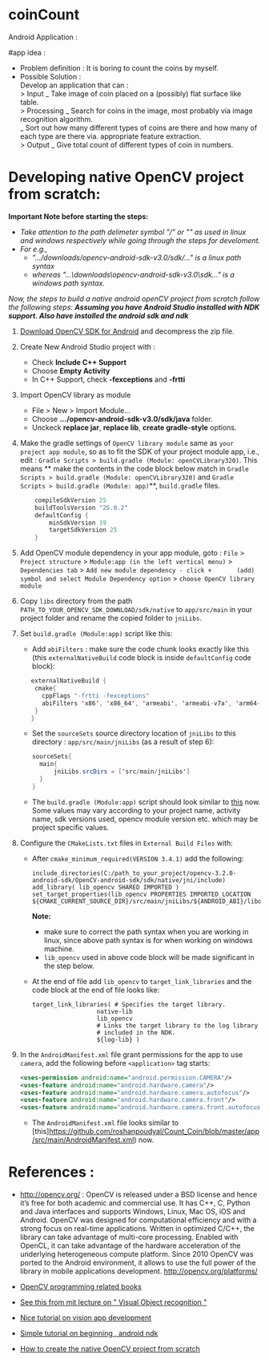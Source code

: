 # coinCount
Android Application :

#app idea : 
  * Problem definition : It is boring to count the coins by myself.
  * Possible Solution : <br> 
        Develop an application that can : <br>
          > Input _ Take image of coin placed on a (possibly) flat surface like table. <br>
          > Processing _ Search for coins in the image, most probably via image recognition algorithm. <br>
                       _ Sort out how many different types of coins are there and how many of each type are there via. appropriate feature
                          extraction. <br>
          > Output _ Give total count of different types of coin in numbers.
          
          
# Developing native OpenCV project from scratch:
   **Important Note before starting the steps:**
  - _Take attention to the path delimeter symbol "/" or "\" as used in linux and windows respectively while going through the steps for develoment._
  - _For e.g.,_
    - _".../downloads/opencv-android-sdk-v3.0/sdk/..." is a linux path syntax_
    - _whereas "...\downloads\opencv-android-sdk-v3.0\sdk\..." is a windows path syntax._

_Now, the steps to build a native android openCV project from scratch follow the following steps: **Assuming you have Android Studio installed with NDK support. Also have installed the android sdk and ndk**_

1. [Download OpenCV SDK for Android](https://sourceforge.net/projects/opencvlibrary/files/opencv-android/3.2.0/opencv-3.2.0-android-sdk.zip/download) and decompress the zip file.

2. Create New Android Studio project with :
    * Check **Include C++ Support**
    * Choose **Empty Activity**
    * In C++ Support, check **-fexceptions** and **-frtti**

3. Import OpenCV library as module
   * File > New > Import Module...
   * Choose **.../opencv-android-sdk-v3.0/sdk/java** folder.
   * Unckeck **replace jar**, **replace lib**, **create gradle-style** options.
   
4. Make the gradle settings of `OpenCV library module` same as `your project app module`, so as to fit the SDK of your project module app, i.e., edit : `Gradle Scripts > build.gradle (Module: openCVLibrary320)`. This means ** make the contents in the code block below match in `Gradle Scripts > build.gradle (Module: openCVLibrary320)` and `Gradle Scripts > build.gradle (Module: app)`**, `build.gradle` files.
    ```java
        compileSdkVersion 25 
        buildToolsVersion "25.0.2" 
        defaultConfig { 
            minSdkVersion 19
            targetSdkVersion 25
        } 
     ```

5. Add OpenCV module dependency in your app module, goto :
   `File` > `Project structure` > `Module:app (in the left vertical menu)` > `Dependencies tab` > `Add new module dependency - click +       (add) symbol and select Module Dependency option` > `choose OpenCV library module`
   
6. Copy `libs` directory from the path `PATH_TO_YOUR_OPENCV_SDK_DOWNLOAD/sdk/native` to `app/src/main` in your project folder and rename the copied folder to `jniLibs`.

7. Set `build.gradle (Module:app)` script like this:
    * Add `abiFilters` : make sure the code chunk looks exactly like this (this `externalNativeBuild` code block is inside        `defaultConfig` code block):
    ```java
       externalNativeBuild {
        cmake{
          cppFlags "-frtti -fexceptions"
          abiFilters 'x86', 'x86_64', 'armeabi', 'armeabi-v7a', 'arm64-v8a', 'mips', 'mips64'
        }
       } 
    ```
    
    * Set the `sourceSets` source directory location of `jniLibs` to this directory : `app/src/main/jniLibs` (as a result of step 6):
      ```java
      sourceSets{
        main{
            jniLibs.srcDirs = ['src/main/jniLibs']
        }
      }
      ```
     * The `build.gradle (Module:app)` script should look similar to 
       [this](https://github.com/roshanpoudyal/Count_Coin/blob/master/app/build.gradle) now. Some values may vary according to your            project name, activity name, sdk versions used, opencv module version etc. which may be project specific values.
       
8. Configure the `CMakeLists.txt` files in `External Build Files` with:
   * After `cmake_minimum_required(VERSION 3.4.1)` add the following:
     ```
     include_directories(C:/path_to_your_project/opencv-3.2.0-android-sdk/OpenCV-android-sdk/sdk/native/jni/include)
     add_library( lib_opencv SHARED IMPORTED )
     set_target_properties(lib_opencv PROPERTIES IMPORTED_LOCATION                ${CMAKE_CURRENT_SOURCE_DIR}/src/main/jniLibs/${ANDROID_ABI}/libopencv_java3.so)
     ```
     **Note:** 
       - make sure to correct the path syntax when you are working in linux, since above path syntax is for when working on windows              machine.
       - `lib_opencv` used in above code block will be made significant in the step below.
     
   * At the end of file add `lib_opencv` to `target_link_libraries` and the code block at the end of file looks like:
     ```
     target_link_libraries( # Specifies the target library.
                       native-lib
                       lib_opencv
                       # Links the target library to the log library
                       # included in the NDK.
                       ${log-lib} )
     ```
     
9. In the `AndroidManifest.xml` file grant permissions for the app to use `camera`, add the following before `<application>` tag starts:
    ```xml
    <uses-permission android:name="android.permission.CAMERA"/>
    <uses-feature android:name="android.hardware.camera"/>
    <uses-feature android:name="android.hardware.camera.autofocus"/>
    <uses-feature android:name="android.hardware.camera.front"/>
    <uses-feature android:name="android.hardware.camera.front.autofocus"/>
    ```
    * The `AndroidManifest.xml` file looks similar to       [this]https://github.com/roshanpoudyal/Count_Coin/blob/master/app/src/main/AndroidManifest.xml) now.
          
# References :
   * http://opencv.org/ : OpenCV is released under a BSD license and hence it’s free for both academic and commercial use. It has C++, C, Python and Java interfaces and supports Windows, Linux, Mac OS, iOS and Android. OpenCV was designed for computational efficiency and with a strong focus on real-time applications. Written in optimized C/C++, the library can take advantage of multi-core processing. Enabled with OpenCL, it can take advantage of the hardware acceleration of the underlying heterogeneous compute platform.
   Since 2010 OpenCV was ported to the Android environment, it allows to use the full power of the library in mobile applications development. http://opencv.org/platforms/
      
   * [OpenCV programming related books](http://opencv.org/books.html)
   
   * [See this from mit lecture on " Visual Object recognition "]( https://www.youtube.com/watch?v=gvmfbePC2pc&feature=youtu.be&list=PLnvKubj2-I2LhIibS8TOGC42xsD3-liux )
   
   * [Nice tutorial on vision app development](https://www.youtube.com/playlist?list=PL6v5F68v1ZZzTDq8VI9Jcmb0J99WRrYn4")
   
   * [Simple tutorial on beginning , android ndk](https://code.tutsplus.com/tutorials/how-to-get-started-with-androids-native-development-kit--cms-27605)
   
   * [How to create the native OpenCV project from scratch](https://github.com/leadrien/opencv_native_androidstudio/blob/master/README.md#how-to-create-the-native-opencv-project-from-scratch)
